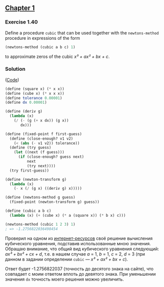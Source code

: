## [Chapter 1](../index.md#1-Building-Abstractions-with-Procedures)

### Exercise 1.40

Define a procedure `cubic` that can be used together with the `newtons-method` procedure in expressions of the form

```scheme
(newtons-method (cubic a b c) 1)
```

to approximate zeros of the cubic _x³ + ax² + bx + c_.

### Solution

([Code](../../src/Chapter%201/Exercise%201.40.scm))

```scheme
(define (square x) (* x x))
(define (cube x) (* x x x))
(define tolerance 0.00001)
(define dx 0.00001)

(define (deriv g)
  (lambda (x)
    (/ (- (g (+ x dx)) (g x))
       dx)))

(define (fixed-point f first-guess)
  (define (close-enough? v1 v2)
    (< (abs (- v1 v2)) tolerance))
  (define (try guess)
    (let ((next (f guess)))
      (if (close-enough? guess next)
          next
          (try next))))
  (try first-guess))

(define (newton-transform g)
  (lambda (x)
    (- x (/ (g x) ((deriv g) x)))))

(define (newtons-method g guess)
  (fixed-point (newton-transform g) guess))

(define (cubic a b c)
  (lambda (x) (+ (cube x) (* a (square x)) (* b x) c)))

(newtons-method (cubic 1 2 3) 1)
; => -1.2756822036498454
```

Проверил на одном из [интернет-ресурсов](https://planetcalc.ru/1122/?language_select=en) своё решение вычисления кубического уравнения, подставив использованные мною значения. Обращаю внимание, что общий вид кубического уравнения следующий: _ax³ + bx² + cx + d_, т.е. в нашем случае _a_ = 1, _b_ = 1, _c_ = 2, _d_ = 3 (при данном в задании определении `cubic` — _x³ + ax² + bx + c_).

Ответ будет -1.2756822037 (точность до десятого знака на сайте), что совпадает с моим ответом вплоть до девятого знака. При уменьшении значения `dx` точность моего решения можно увеличить.

